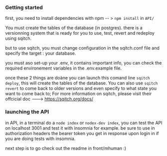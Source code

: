 ### Getting started

first, you need to install dependencies with npm -- > `npm install` in `API/`

You must create the tables of the database (in postgres). there is a versionning system that is ready for you to use, test, revert and redeploy using sqitch. 

but to use sqitch, you must change configuration in the sqitch.conf file and specify the target : your database.

you must aso set-up your .env, it contains important info, you can check the required environement variables in the .env.example file.

once these 2 things are doàne you can launch this comand line `sqitch deploy`, this will create the tables of the database. You can also use `sqitch revert` to come back to older versions and even specify to what state you want to come back to; For more information on sqitch, please visit their offcicial doc ---> https://sqitch.org/docs/

### launching the API

in API, in a terminal do a `node index` or `nodex-dev index`, you can test the API on localhost 3001 and test it with insomnia for example. be sure to use in authorization headers the bearer token you get in response upon login in if you are doing tests with insomnia.

next step is to go check out the readme in front/mhuman :)